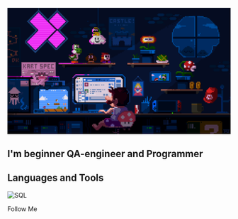 ![Header](https://github.com/dihlofoz/dihlofoz/blob/main/assets/github.gif)

## I'm beginner QA-engineer and Programmer

## Languages and Tools
![SQL](https://img.shields.io/badge/SQL-808080?style=plastic&logo=SQL)

Follow Me